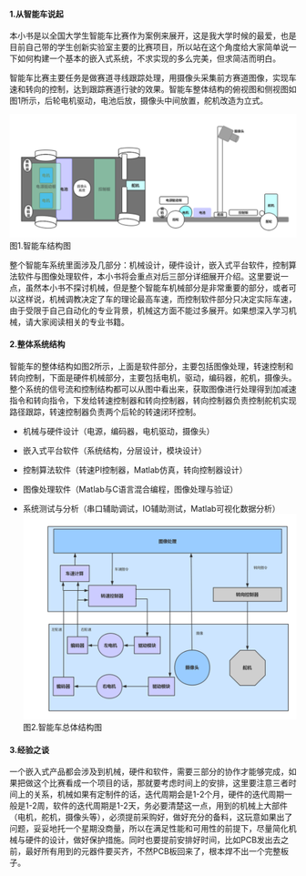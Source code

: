 #### 1.从智能车说起

本小书是以全国大学生智能车比赛作为案例来展开，这是我大学时候的最爱，也是目前自己带的学生创新实验室主要的比赛项目，所以站在这个角度给大家简单说一下如何构建一个基本的嵌入式系统，不求实现的多么完美，但求简洁而明白。

智能车比赛主要任务是做赛道寻线跟踪处理，用摄像头采集前方赛道图像，实现车速和转向的控制，达到跟踪赛道行驶的效果。智能车整体结构的俯视图和侧视图如图1所示，后轮电机驱动，电池后放，摄像头中间放置，舵机改造为立式。

![](/assets/EmbeddedSystem_S0_P0.png)图1.智能车结构图

整个智能车系统里面涉及几部分：机械设计，硬件设计，嵌入式平台软件，控制算法软件与图像处理软件，本小书将会重点对后三部分详细展开介绍。这里要说一点，虽然本小书不探讨机械，但是整个智能车机械部分是非常重要的部分，或者可以这样说，机械调教决定了车的理论最高车速，而控制软件部分只决定实际车速，由于受限于自己自动化的专业背景，机械这方面不能过多展开。如果想深入学习机械，请大家阅读相关的专业书籍。

#### 2.整体系统结构

智能车的整体结构如图2所示，上面是软件部分，主要包括图像处理，转速控制和转向控制，下面是硬件机械部分，主要包括电机，驱动，编码器，舵机，摄像头。整个系统的信号流和控制结构都可以从图中看出来，获取图像进行处理得到加减速指令和转向指令，下发给转速控制器和转向控制器，转向控制器负责控制舵机实现路径跟踪，转速控制器负责两个后轮的转速闭环控制。

* 机械与硬件设计（电源，编码器，电机驱动，摄像头）

* 嵌入式平台软件（系统结构，分层设计，模块设计）

* 控制算法软件（转速PI控制器，Matlab仿真，转向控制器设计）

* 图像处理软件（Matlab与C语言混合编程，图像处理与验证）
* 系统测试与分析（串口辅助调试，IO辅助测试，Matlab可视化数据分析） ![](/assets/EmbeddedSystem_S0_P1.png)图2.智能车总体结构图

#### 3.经验之谈

一个嵌入式产品都会涉及到机械，硬件和软件，需要三部分的协作才能够完成，如果把做这个比赛看成一个项目的话，那就要考虑时间上的安排，这里要注意三者时间上的关系，机械如果有定制件的话，迭代周期会是1-2个月，硬件的迭代周期一般是1-2周，软件的迭代周期是1-2天，务必要清楚这一点，用到的机械上大部件（电机，舵机，摄像头等），必须提前采购好，做好充分的备料，这玩意如果出了问题，妥妥地托一个星期没商量，所以在满足性能和可用性的前提下，尽量简化机械与硬件的设计，做好保护措施。同时也要提前安排好时间，比如PCB发出去之前，最好所有用到的元器件要买齐，不然PCB板回来了，根本焊不出一个完整板子。



